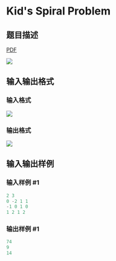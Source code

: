 # Kid&#039;s Spiral Problem

## 题目描述

[problemUrl]: https://uva.onlinejudge.org/index.php?option=com_onlinejudge&Itemid=8&category=878&page=show_problem&problem=5194

[PDF](https://uva.onlinejudge.org/external/132/p13270.pdf)

![](https://cdn.luogu.com.cn/upload/vjudge_pic/UVA13270/cf45e4d22fe9597585672844a925c42648cea01d.png)

## 输入输出格式

### 输入格式

![](https://cdn.luogu.com.cn/upload/vjudge_pic/UVA13270/41bec9f2a699f10757828bdc3073454ee3e1c6bd.png)

### 输出格式

![](https://cdn.luogu.com.cn/upload/vjudge_pic/UVA13270/fa17cffd036b1bac052ef8e2393580c8c1cbb29c.png)

## 输入输出样例

### 输入样例 #1

```cpp
2 3
0 -2 1 1
-1 0 1 0
1 2 1 2
```


### 输出样例 #1

```cpp
74
9
14
```


